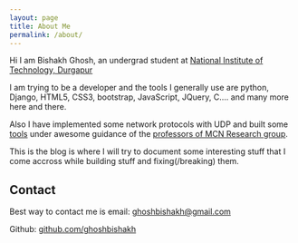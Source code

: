 ```yaml
---
layout: page
title: About Me
permalink: /about/
---
```


Hi I am Bishakh Ghosh, an undergrad student at [National Institute of Technology, Durgapur](http://nitdgp.ac.in)

I am trying to be a developer and the tools I generally use are python, Django, HTML5, CSS3, bootstrap, JavaScript, JQuery, C.... and many more here and there.

Also I have implemented some network protocols with UDP and built some [tools](http://www.nitdgp.ac.in/MCN-RG/psync.html) under awesome guidance of the [professors of MCN Research group](http://www.nitdgp.ac.in/MCN-RG/mcn-rg.html).

This is the blog is where I will try to document some interesting stuff that I come accross while building stuff and fixing(/breaking) them.

Contact
-------
Best way to contact me is email: [ghoshbishakh@gmail.com](mailto:ghoshbishakh@gmail)

Github: [github.com/ghoshbishakh](http://github.com/ghoshbishakh)